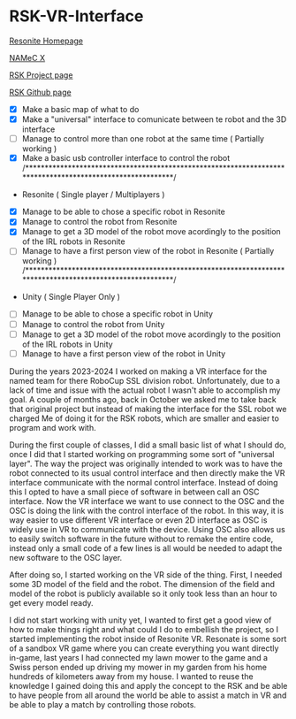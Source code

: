 # RSK-VR-Interface
[Resonite Homepage](https://resonite.com/)

[NAMeC X](https://x.com/namecteam)

[RSK Project page](https://robot-soccer-kit.github.io/)

[RSK Github page](https://github.com/robot-soccer-kit/robot-soccer-kit)


- [x] Make a basic map of what to do
- [x] Make a "universal" interface to comunicate between te robot and the 3D interface
- [ ] Manage to control more than one robot at the same time ( Partially working )
- [x] Make a basic usb controller interface to control the robot
/**********************************************************************************************************/
- Resonite ( Single player / Multiplayers )
- [x] Manage to be able to chose a specific robot in Resonite
- [x] Manage to control the robot from Resonite
- [x] Manage to get a 3D model of the robot move acordingly to the position of the IRL robots in Resonite
- [ ] Manage to have a first person view of the robot in Resonite ( Partially working )
/**********************************************************************************************************/
- Unity ( Single Player Only )
- [ ] Manage to be able to chose a specific robot in Unity
- [ ] Manage to control the robot from Unity
- [ ] Manage to get a 3D model of the robot move acordingly to the position of the IRL robots in Unity
- [ ] Manage to have a first person view of the robot in Unity

During the years 2023-2024 I worked on making a VR interface for the named team for there RoboCup SSL division robot. 
Unfortunately, due to a lack of time and issue with the actual robot I wasn't able to accomplish my goal.
A couple of months ago, back in October we asked me to take back that original project but instead of making the interface for the SSL robot we charged
Me of doing it for the RSK robots, which are smaller and easier to program and work with.

During the first couple of classes, I did a small basic list of what I should do, once I did that I started working on programming some sort of "universal layer".
The way the project was originally intended to work was to have the robot connected to its usual control interface and then directly make the VR interface communicate with the normal control interface. Instead of doing this I opted to have a small piece of software in between call an OSC interface.
Now the VR interface we want to use connect to the OSC and the OSC is doing the link with the control interface of the robot.
In this way, it is way easier to use different VR interface or even 2D interface as OSC is widely use in VR to communicate with the device.
Using OSC also allows us to easily switch software in the future without to remake the entire code, instead only a small code of a few lines is all would be needed to adapt the new software to the OSC layer.

After doing so, I started working on the VR side of the thing. First, I needed some 3D model of the field and the robot. The dimension of the field and model of the robot is publicly available so it only took less than an hour to get every model ready.

I did not start working with unity yet, I wanted to first get a good view of how to make things right and what could I do to embellish the project, so I started implementing the robot inside of Resonite VR. Resonate is some sort of a sandbox VR game where you can create everything you want directly in-game, last years I had connected my lawn mower to the game and a Swiss person ended up driving my mower in my garden from his home hundreds of kilometers away from my house.
I wanted to reuse the knowledge I gained doing this and apply the concept to the RSK and be able to have people from all around the world be able to assist a match in VR and be able to play a match by controlling those robots.
